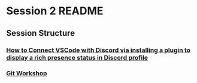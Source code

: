 # Session 2 README

## Session Structure

### [How to Connect VSCode with Discord via installing a plugin to display a rich presence status in Discord profile](../../Contents/VSCode-Discord)

### [Git Workshop](../../Contents/GitWorkshop)
